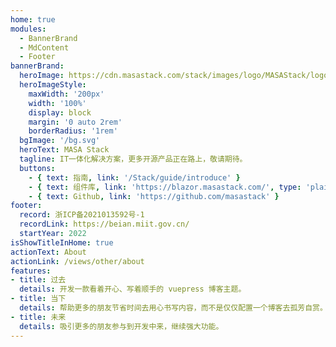 ```yaml
---
home: true
modules:
  - BannerBrand
  - MdContent
  - Footer
bannerBrand:
  heroImage: https://cdn.masastack.com/stack/images/logo/MASAStack/logo.png
  heroImageStyle:
    maxWidth: '200px'
    width: '100%'
    display: block
    margin: '0 auto 2rem'
    borderRadius: '1rem'
  bgImage: '/bg.svg'
  heroText: MASA Stack
  tagline: IT一体化解决方案，更多开源产品正在路上，敬请期待。
  buttons:
    - { text: 指南, link: '/Stack/guide/introduce' }
    - { text: 组件库, link: 'https://blazor.masastack.com/', type: 'plain' }
    - { text: Github, link: 'https://github.com/masastack' }
footer:
  record: 浙ICP备2021013592号-1
  recordLink: https://beian.miit.gov.cn/
  startYear: 2022
isShowTitleInHome: true
actionText: About
actionLink: /views/other/about
features:
- title: 过去
  details: 开发一款看着开心、写着顺手的 vuepress 博客主题。
- title: 当下
  details: 帮助更多的朋友节省时间去用心书写内容，而不是仅仅配置一个博客去孤芳自赏。
- title: 未来
  details: 吸引更多的朋友参与到开发中来，继续强大功能。
---
```


